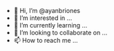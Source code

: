 - 👋 Hi, I’m @ayanbriones
- 👀 I’m interested in ...
- 🌱 I’m currently learning ...
- 💞️ I’m looking to collaborate on ...
- 📫 How to reach me ...

<!---
ayanbriones/ayanbriones is a ✨ special ✨ repository because its `README.md` (this file) appears on your GitHub profile.
You can click the Preview link to take a look at your changes.
--->
